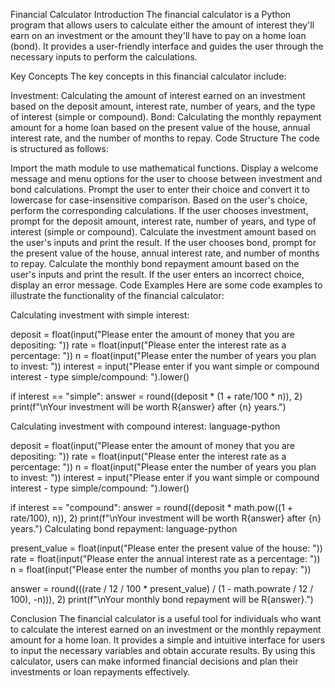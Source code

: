 Financial Calculator
Introduction
The financial calculator is a Python program that allows users to calculate either the amount of interest they'll earn on an investment or the amount they'll have to pay on a home loan (bond). It provides a user-friendly interface and guides the user through the necessary inputs to perform the calculations.

Key Concepts
The key concepts in this financial calculator include:

Investment: Calculating the amount of interest earned on an investment based on the deposit amount, interest rate, number of years, and the type of interest (simple or compound).
Bond: Calculating the monthly repayment amount for a home loan based on the present value of the house, annual interest rate, and the number of months to repay.
Code Structure
The code is structured as follows:

Import the math module to use mathematical functions.
Display a welcome message and menu options for the user to choose between investment and bond calculations.
Prompt the user to enter their choice and convert it to lowercase for case-insensitive comparison.
Based on the user's choice, perform the corresponding calculations.
If the user chooses investment, prompt for the deposit amount, interest rate, number of years, and type of interest (simple or compound).
Calculate the investment amount based on the user's inputs and print the result.
If the user chooses bond, prompt for the present value of the house, annual interest rate, and number of months to repay.
Calculate the monthly bond repayment amount based on the user's inputs and print the result.
If the user enters an incorrect choice, display an error message.
Code Examples
Here are some code examples to illustrate the functionality of the financial calculator:

Calculating investment with simple interest:

deposit = float(input("Please enter the amount of money that you are depositing: "))
rate = float(input("Please enter the interest rate as a percentage: "))
n = float(input("Please enter the number of years you plan to invest: "))
interest = input("Please enter if you want simple or compound interest - type simple/compound: ").lower()

if interest == "simple":
    answer = round((deposit * (1 + rate/100 * n)), 2)
    print(f"\nYour investment will be worth R{answer} after {n} years.")

Calculating investment with compound interest:
language-python

deposit = float(input("Please enter the amount of money that you are depositing: "))
rate = float(input("Please enter the interest rate as a percentage: "))
n = float(input("Please enter the number of years you plan to invest: "))
interest = input("Please enter if you want simple or compound interest - type simple/compound: ").lower()

if interest == "compound":
    answer = round((deposit * math.pow((1 + rate/100), n)), 2)
    print(f"\nYour investment will be worth R{answer} after {n} years.")
Calculating bond repayment:
language-python
 
present_value = float(input("Please enter the present value of the house: "))
rate = float(input("Please enter the annual interest rate as a percentage: "))
n = float(input("Please enter the number of months you plan to repay: "))

answer = round(((rate / 12 / 100 * present_value) / (1 - math.powrate / 12 / 100), -n))), 2)
print(f"\nYour monthly bond repayment will be R{answer}.")

Conclusion
The financial calculator is a useful tool for individuals who want to calculate the interest earned on an investment or the monthly repayment amount for a home loan. It provides a simple and intuitive interface for users to input the necessary variables and obtain accurate results. By using this calculator, users can make informed financial decisions and plan their investments or loan repayments effectively.



    

